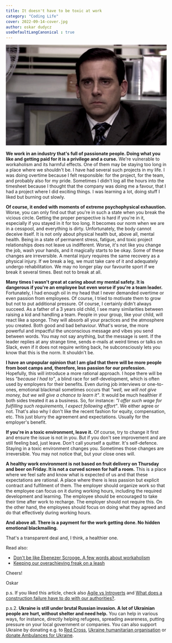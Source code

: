 ```yaml
---
title: It doesn't have to be toxic at work
category: "Coding Life"
cover: 2022-09-14-cover.jpg
author: oskar dudycz
useDefaultLangCanonical : true
---
```


![cover](2022-09-14-cover.jpg)

**We work in an industry that's full of passionate people. Doing what you like and getting paid for it is a privilege and a curse.** We're vulnerable to workaholism and its harmful effects. One of them may be staying too long in a place where we shouldn't be. I have had several such projects in my life. I was doing overtime because I felt responsible: for the project, for the team, and probably also for my pride. Sometimes I didn't log all the hours into the timesheet because I thought that the company was doing me a favour, that I had a project where I did exciting things. I was learning a lot, doing stuff I liked but burning out slowly.

**Of course, it ended with moments of extreme psychophysical exhaustion.** Worse, you can only find out that you're in such a state when you break the vicious circle. Getting the proper perspective is hard if you're in it, especially if you stayed in it for too long. It becomes our norm when we are in a cesspool, and everything is dirty. Unfortunately, the body cannot deceive itself. It is not only about physical health but, above all, mental health. Being in a state of permanent stress, fatigue, and toxic project relationships does not leave us indifferent. Worse, it's not like you change the job, wash your hands, and it magically starts to be okay. Some of these changes are irreversible. A mental injury requires the same recovery as a physical injury. If we break a leg, we must take care of it and adequately undergo rehabilitation. We may no longer play our favourite sport if we break it several times. Best not to break at all.

**Many times I wasn't great at caring about my mental safety. It is dangerous if you're an employee but even worse if you're a team leader.** Fortunately, I had enough oil in my head that I never demanded overtime or even passion from employees. Of course, I tried to motivate them to grow but not to put additional pressure. Of course, I certainly didn't always succeed. As a father of a 3 years old child, I see many similarities between raising a kid and handling a team. People in your group, like your child, will react like a sponge. They will absorb all your practices and the atmosphere you created. Both good and bad behaviour. What's worse, the more powerful and impactful the unconscious message and vibes you send between words. You may not say anything, but the message is sent. If the leader replies at any strange time, sends e-mails at weird times or talks on Slack, even if it does not require writing back, he subconsciously lets you know that this is the norm. It shouldn't be.

**I have an unpopular opinion that I am glad that there will be more people from boot camps and, therefore, less passion for our profession.** Hopefully, this will introduce a more rational approach. I hope there will be less _"because I had to"_, a blind race for self-development, which is often used by employers for their benefits. Even during job interviews or one-to-ones, emotional blackmail sometimes occurs that _"well, we will not give money, but we will give a chance to learn it"_. It would be much healthier if both sides treated it as a business. So, for instance: _"I offer such wage for fulfilling such requirements, I expect following effort"_. We either agree or not. That's also why I don't like the recent fashion for equity, compensation, etc. This just blurry the agreement and expectations. Usually for the employer's benefit.

**If you're in a toxic environment, leave it.** Of course, try to change it first and ensure the issue is not in you. But if you don't see improvement and are still feeling bad, just leave. Don't call yourself a quitter. It's self-defence. Staying in a toxic environment changes you. Sometimes those changes are irreversible. You may not notice that, but your close ones will.

**A healthy work environment is not based on fruit delivery on Thursday and beer on Friday. It is not a curved screen for half a room.** This is a place where we feel safe and know what is expected of us and that these expectations are rational. A place where there is less passion but explicit contract and fulfilment of them. The employer should organize work so that the employee can focus on it during working hours, including the required development and learning. The employee should be encouraged to take their time after work to recharge. The employer should not require this. On the other hand, the employees should focus on doing what they agreed and do that effectively during working hours.

**And above all. There is a payment for the work getting done. No hidden emotional blackmailing.**

That's a transparent deal and, I think, a healthier one.

Read also:
- [Don't be like Ebenezer Scrooge. A few words about workaholism](/pl/a_few_words_about_workaholism/)
- [Keeping our overachieving freak on a leash](/pl/keeping_overachieving_freak_on_a_leash)

Cheers!

Oskar

p.s. If you liked this article, check also [Agile vs Introverts](/pl/2022-04-13--agile_vs_introverts) and [What does a construction failure have to do with our authorities?](/pl/what_does_a_construction_failure_have_to_do_with_our_authorities).

p.s.2. **Ukraine is still under brutal Russian invasion. A lot of Ukrainian people are hurt, without shelter and need help.** You can help in various ways, for instance, directly helping refugees, spreading awareness, putting pressure on your local government or companies. You can also support Ukraine by donating e.g. to [Red Cross](https://www.icrc.org/en/donate/ukraine), [Ukraine humanitarian organisation](https://savelife.in.ua/en/donate/) or [donate Ambulances for Ukraine](https://www.gofundme.com/f/help-to-save-the-lives-of-civilians-in-a-war-zone).
